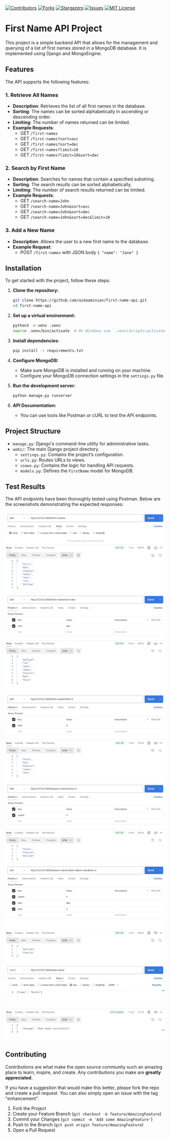 [![Contributors][contributors-shield]][contributors-url]
[![Forks][forks-shield]][forks-url]
[![Stargazers][stars-shield]][stars-url]
[![Issues][issues-shield]][issues-url]
[![MIT License][license-shield]][license-url]

# First Name API Project

This project is a simple backend API that allows for the management and querying of a list of first names stored in a MongoDB database. It is implemented using Django and MongoEngine.

## Features

The API supports the following features:

### 1. Retrieve All Names
- **Description**: Retrieves the list of all first names in the database.
- **Sorting**: The names can be sorted alphabetically in ascending or descending order.
- **Limiting**: The number of names returned can be limited.
- **Example Requests**:
  - GET `/first-names`
  - GET `/first-names?sort=asc`
  - GET `/first-names?sort=dec`
  - GET `/first-names?limit=10`
  - GET `/first-names?limit=10&sort=dec`

### 2. Search by First Name
- **Description**: Searches for names that contain a specified substring.
- **Sorting**: The search results can be sorted alphabetically.
- **Limiting**: The number of search results returned can be limited.
- **Example Requests**:
  - GET `/search-name=John`
  - GET `/search-name=John&sort=asc`
  - GET `/search-name=John&sort=dec`
  - GET `/search-name=John&sort=dec&limit=10`

### 3. Add a New Name
- **Description**: Allows the user to a new first name to the database.
- **Example Request**:
  - POST `/first-names` with JSON body `{ "name": "Jane" }`

## Installation

To get started with the project, follow these steps:

1. **Clone the repository:**
   ```bash
   git clone https://github.com/aidaaminian/first-name-api.git
   cd first-name-api
   ```

2. **Set up a virtual environment:**
   ```bash
   python3 -m venv .venv
   source .venv/bin/activate  # On Windows use `.venv\Scripts\activate`
   ```

3. **Install dependencies:**
   ```bash
   pip install -r requirements.txt
   ```

4. **Configure MongoDB:**
   - Make sure MongoDB is installed and running on your machine.
   - Configure your MongoDB connection settings in the `settings.py` file.

5. **Run the development server:**
   ```bash
   python manage.py runserver
   ```

6. **API Documentation:**
   - You can use tools like Postman or cURL to test the API endpoints.

## Project Structure

- `manage.py`: Django's command-line utility for administrative tasks.
- `web1/`: The main Django project directory.
  - `settings.py`: Contains the project’s configuration.
  - `urls.py`: Routes URLs to views.
  - `views.py`: Contains the logic for handling API requests.
  - `models.py`: Defines the `FirstName` model for MongoDB.
 
## Test Results
The API endpoints have been thoroughly tested using Postman. Below are the screenshots demonstrating the expected responses:

![Image 1](images/01.jpg)
![Image 2](images/02.jpg)
![Image 3](images/03.jpg)
![Image 4](images/04.jpg)
![Image 5](images/05.jpg)
![Image 6](images/06.jpg)


## Contributing

Contributions are what make the open source community such an amazing place to learn, inspire, and create. Any contributions you make are **greatly appreciated**.

If you have a suggestion that would make this better, please fork the repo and create a pull request. You can also simply open an issue with the tag "enhancement".

1. Fork the Project
2. Create your Feature Branch (`git checkout -b feature/AmazingFeature`)
3. Commit your Changes (`git commit -m 'Add some AmazingFeature'`)
4. Push to the Branch (`git push origin feature/AmazingFeature`)
5. Open a Pull Request

[contributors-shield]: https://img.shields.io/github/contributors/aidaaminian/first-name-api.svg?style=for-the-badge
[contributors-url]: https://github.com/aidaaminian/first-name-api/graphs/contributors
[forks-shield]: https://img.shields.io/github/forks/aidaaminian/first-name-api.svg?style=for-the-badge
[forks-url]: https://github.com/aidaaminian/first-name-api/network/members
[stars-shield]: https://img.shields.io/github/stars/aidaaminian/first-name-api.svg?style=for-the-badge
[stars-url]: https://github.com/aidaaminian/first-name-api/stargazers
[issues-shield]: https://img.shields.io/github/issues/aidaaminian/first-name-api.svg?style=for-the-badge
[issues-url]: https://github.com/aidaaminian/first-name-api/issues
[license-shield]: https://img.shields.io/github/license/aidaaminian/first-name-api.svg?style=for-the-badge
[license-url]: https://github.com/aidaaminian/first-name-api/blob/main/LICENSE

